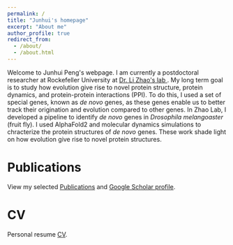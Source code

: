 ```yaml
---
permalink: /
title: "Junhui's homepage"
excerpt: "About me"
author_profile: true
redirect_from: 
  - /about/
  - /about.html
---
```

Welcome to Junhui Peng's webpage. I am currently a postdoctoral researcher at Rockefeller University at <a href="https://zhaolab.rockefeller.edu">Dr. Li Zhao's lab </a>. My long term goal is to study how evolution give rise to novel protein structure, protein dynamics, and protein-protein interactions (PPI). To do this, I used a set of special genes, known as <i>de novo</i> genes, as these genes enable us to better track their origination and evolution compared to other genes. In Zhao Lab, I developed a pipeline to identify <i>de novo</i> genes in <i>Drosophila melangoaster</i> (fruit fly). I used AlphaFold2 and molecular dynamics simulations to chracterize the protein structures of <i>de novo</i> genes. These work shade light on how evolution give rise to novel protein structures.


Publications
======
View my selected [Publications](https://jhpanda.github.io/publications) and <a href="https://scholar.google.com/citations?user=c5EdqCYAAAAJ&hl=en">Google Scholar profile</a>.

CV
======
Personal resume [CV](https://jhpanda.github.io/cv).
